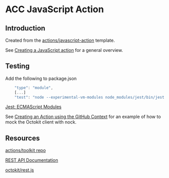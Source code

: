 # ACC JavaScript Action

## Introduction

Created from the [actions/javascript-action](https://github.com/actions/javascript-action) template.

See [Creating a JavaScript action](https://docs.github.com/en/actions/creating-actions/creating-a-javascript-action)
for a general overview.

## Testing

Add the following to package.json
```js
    "type": "module",
    [...]
    "test": "node --experimental-vm-modules node_modules/jest/bin/jest.js",
```

[Jest: ECMAScript Modules](https://jestjs.io/docs/ecmascript-modules)

See [Creating an Action using the GitHub Context](https://github.com/actions/toolkit/blob/master/docs/github-package.md) 
for an example of how to mock the Octokit client with nock.



## Resources

[actions/toolkit repo](https://github.com/actions/toolkit/tree/master)

[REST API Documentation](https://docs.github.com/en/github-ae@latest/rest)

[octokit/rest.js](https://octokit.github.io/rest.js/v18)